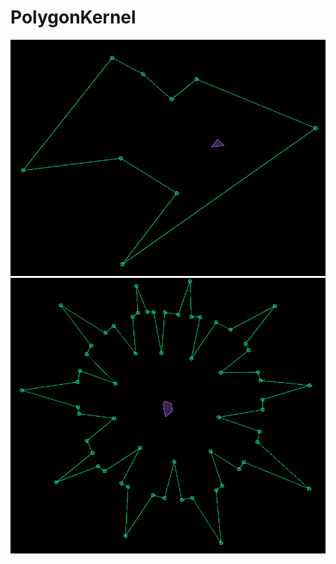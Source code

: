 # PolygonKernel
![Image](https://github.com/filip256/PolygonKernel/blob/main/example.PNG?raw=true)
![Image](https://github.com/filip256/PolygonKernel/blob/main/example2.PNG?raw=true)
